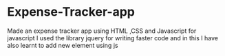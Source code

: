 # Expense-Tracker-app
Made an expense tracker app using HTML ,CSS and Javascript for javascript I used the library jquery for writing faster code and in this I have also learnt to add new element using js
